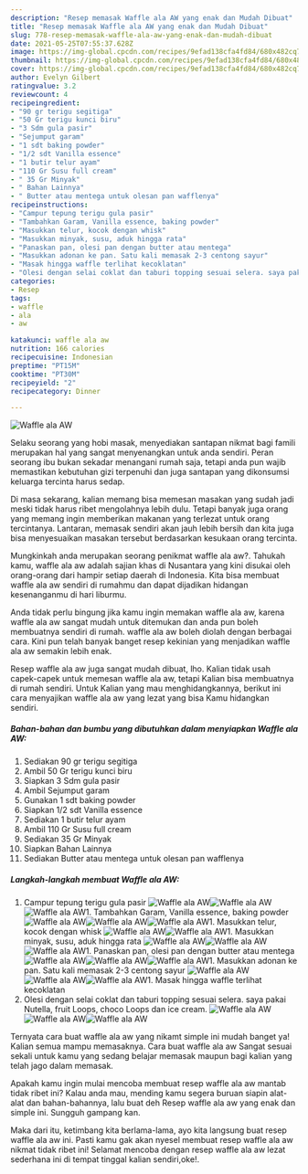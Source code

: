 ```yaml
---
description: "Resep memasak Waffle ala AW yang enak dan Mudah Dibuat"
title: "Resep memasak Waffle ala AW yang enak dan Mudah Dibuat"
slug: 778-resep-memasak-waffle-ala-aw-yang-enak-dan-mudah-dibuat
date: 2021-05-25T07:55:37.628Z
image: https://img-global.cpcdn.com/recipes/9efad138cfa4fd84/680x482cq70/waffle-ala-aw-foto-resep-utama.jpg
thumbnail: https://img-global.cpcdn.com/recipes/9efad138cfa4fd84/680x482cq70/waffle-ala-aw-foto-resep-utama.jpg
cover: https://img-global.cpcdn.com/recipes/9efad138cfa4fd84/680x482cq70/waffle-ala-aw-foto-resep-utama.jpg
author: Evelyn Gilbert
ratingvalue: 3.2
reviewcount: 4
recipeingredient:
- "90 gr terigu segitiga"
- "50 Gr terigu kunci biru"
- "3 Sdm gula pasir"
- "Sejumput garam"
- "1 sdt baking powder"
- "1/2 sdt Vanilla essence"
- "1 butir telur ayam"
- "110 Gr Susu full cream"
- " 35 Gr Minyak"
- " Bahan Lainnya"
- " Butter atau mentega untuk olesan pan wafflenya"
recipeinstructions:
- "Campur tepung terigu gula pasir"
- "Tambahkan Garam, Vanilla essence, baking powder"
- "Masukkan telur, kocok dengan whisk"
- "Masukkan minyak, susu, aduk hingga rata"
- "Panaskan pan, olesi pan dengan butter atau mentega"
- "Masukkan adonan ke pan. Satu kali memasak 2-3 centong sayur"
- "Masak hingga waffle terlihat kecoklatan"
- "Olesi dengan selai coklat dan taburi topping sesuai selera. saya pakai Nutella, fruit Loops, choco Loops dan ice cream."
categories:
- Resep
tags:
- waffle
- ala
- aw

katakunci: waffle ala aw 
nutrition: 166 calories
recipecuisine: Indonesian
preptime: "PT15M"
cooktime: "PT30M"
recipeyield: "2"
recipecategory: Dinner

---
```



![Waffle ala AW](https://img-global.cpcdn.com/recipes/9efad138cfa4fd84/680x482cq70/waffle-ala-aw-foto-resep-utama.jpg)

Selaku seorang yang hobi masak, menyediakan santapan nikmat bagi famili merupakan hal yang sangat menyenangkan untuk anda sendiri. Peran seorang ibu bukan sekadar menangani rumah saja, tetapi anda pun wajib memastikan kebutuhan gizi terpenuhi dan juga santapan yang dikonsumsi keluarga tercinta harus sedap.

Di masa  sekarang, kalian memang bisa memesan masakan yang sudah jadi meski tidak harus ribet mengolahnya lebih dulu. Tetapi banyak juga orang yang memang ingin memberikan makanan yang terlezat untuk orang tercintanya. Lantaran, memasak sendiri akan jauh lebih bersih dan kita juga bisa menyesuaikan masakan tersebut berdasarkan kesukaan orang tercinta. 



Mungkinkah anda merupakan seorang penikmat waffle ala aw?. Tahukah kamu, waffle ala aw adalah sajian khas di Nusantara yang kini disukai oleh orang-orang dari hampir setiap daerah di Indonesia. Kita bisa membuat waffle ala aw sendiri di rumahmu dan dapat dijadikan hidangan kesenanganmu di hari liburmu.

Anda tidak perlu bingung jika kamu ingin memakan waffle ala aw, karena waffle ala aw sangat mudah untuk ditemukan dan anda pun boleh membuatnya sendiri di rumah. waffle ala aw boleh diolah dengan berbagai cara. Kini pun telah banyak banget resep kekinian yang menjadikan waffle ala aw semakin lebih enak.

Resep waffle ala aw juga sangat mudah dibuat, lho. Kalian tidak usah capek-capek untuk memesan waffle ala aw, tetapi Kalian bisa membuatnya di rumah sendiri. Untuk Kalian yang mau menghidangkannya, berikut ini cara menyajikan waffle ala aw yang lezat yang bisa Kamu hidangkan sendiri.

<!--inarticleads1-->

##### Bahan-bahan dan bumbu yang dibutuhkan dalam menyiapkan Waffle ala AW:

1. Sediakan 90 gr terigu segitiga
1. Ambil 50 Gr terigu kunci biru
1. Siapkan 3 Sdm gula pasir
1. Ambil Sejumput garam
1. Gunakan 1 sdt baking powder
1. Siapkan 1/2 sdt Vanilla essence
1. Sediakan 1 butir telur ayam
1. Ambil 110 Gr Susu full cream
1. Sediakan  35 Gr Minyak
1. Siapkan  Bahan Lainnya
1. Sediakan  Butter atau mentega untuk olesan pan wafflenya




<!--inarticleads2-->

##### Langkah-langkah membuat Waffle ala AW:

1. Campur tepung terigu gula pasir
<img src="//assets-global.cpcdn.com/assets/icons/button_play-2c75c40dde080a61004c1f40b05d8f140eaff45d7e9e6481dc71c63d2e7c4909.png" alt="Waffle ala AW"><img src="//assets-global.cpcdn.com/assets/icons/button_play-2c75c40dde080a61004c1f40b05d8f140eaff45d7e9e6481dc71c63d2e7c4909.png" alt="Waffle ala AW"><img src="//assets-global.cpcdn.com/assets/icons/button_play-2c75c40dde080a61004c1f40b05d8f140eaff45d7e9e6481dc71c63d2e7c4909.png" alt="Waffle ala AW">1. Tambahkan Garam, Vanilla essence, baking powder
<img src="//assets-global.cpcdn.com/assets/icons/button_play-2c75c40dde080a61004c1f40b05d8f140eaff45d7e9e6481dc71c63d2e7c4909.png" alt="Waffle ala AW"><img src="//assets-global.cpcdn.com/assets/icons/button_play-2c75c40dde080a61004c1f40b05d8f140eaff45d7e9e6481dc71c63d2e7c4909.png" alt="Waffle ala AW"><img src="//assets-global.cpcdn.com/assets/icons/button_play-2c75c40dde080a61004c1f40b05d8f140eaff45d7e9e6481dc71c63d2e7c4909.png" alt="Waffle ala AW">1. Masukkan telur, kocok dengan whisk
<img src="//assets-global.cpcdn.com/assets/icons/button_play-2c75c40dde080a61004c1f40b05d8f140eaff45d7e9e6481dc71c63d2e7c4909.png" alt="Waffle ala AW"><img src="//assets-global.cpcdn.com/assets/icons/button_play-2c75c40dde080a61004c1f40b05d8f140eaff45d7e9e6481dc71c63d2e7c4909.png" alt="Waffle ala AW">1. Masukkan minyak, susu, aduk hingga rata
<img src="//assets-global.cpcdn.com/assets/icons/button_play-2c75c40dde080a61004c1f40b05d8f140eaff45d7e9e6481dc71c63d2e7c4909.png" alt="Waffle ala AW"><img src="//assets-global.cpcdn.com/assets/icons/button_play-2c75c40dde080a61004c1f40b05d8f140eaff45d7e9e6481dc71c63d2e7c4909.png" alt="Waffle ala AW"><img src="//assets-global.cpcdn.com/assets/icons/button_play-2c75c40dde080a61004c1f40b05d8f140eaff45d7e9e6481dc71c63d2e7c4909.png" alt="Waffle ala AW">1. Panaskan pan, olesi pan dengan butter atau mentega
<img src="//assets-global.cpcdn.com/assets/icons/button_play-2c75c40dde080a61004c1f40b05d8f140eaff45d7e9e6481dc71c63d2e7c4909.png" alt="Waffle ala AW"><img src="//assets-global.cpcdn.com/assets/icons/button_play-2c75c40dde080a61004c1f40b05d8f140eaff45d7e9e6481dc71c63d2e7c4909.png" alt="Waffle ala AW"><img src="//assets-global.cpcdn.com/assets/icons/button_play-2c75c40dde080a61004c1f40b05d8f140eaff45d7e9e6481dc71c63d2e7c4909.png" alt="Waffle ala AW">1. Masukkan adonan ke pan. Satu kali memasak 2-3 centong sayur
<img src="//assets-global.cpcdn.com/assets/icons/button_play-2c75c40dde080a61004c1f40b05d8f140eaff45d7e9e6481dc71c63d2e7c4909.png" alt="Waffle ala AW"><img src="//assets-global.cpcdn.com/assets/icons/button_play-2c75c40dde080a61004c1f40b05d8f140eaff45d7e9e6481dc71c63d2e7c4909.png" alt="Waffle ala AW"><img src="//assets-global.cpcdn.com/assets/icons/button_play-2c75c40dde080a61004c1f40b05d8f140eaff45d7e9e6481dc71c63d2e7c4909.png" alt="Waffle ala AW">1. Masak hingga waffle terlihat kecoklatan
1. Olesi dengan selai coklat dan taburi topping sesuai selera. saya pakai Nutella, fruit Loops, choco Loops dan ice cream.
<img src="//assets-global.cpcdn.com/assets/icons/button_play-2c75c40dde080a61004c1f40b05d8f140eaff45d7e9e6481dc71c63d2e7c4909.png" alt="Waffle ala AW"><img src="//assets-global.cpcdn.com/assets/icons/button_play-2c75c40dde080a61004c1f40b05d8f140eaff45d7e9e6481dc71c63d2e7c4909.png" alt="Waffle ala AW"><img src="//assets-global.cpcdn.com/assets/icons/button_play-2c75c40dde080a61004c1f40b05d8f140eaff45d7e9e6481dc71c63d2e7c4909.png" alt="Waffle ala AW">



Ternyata cara buat waffle ala aw yang nikamt simple ini mudah banget ya! Kalian semua mampu memasaknya. Cara buat waffle ala aw Sangat sesuai sekali untuk kamu yang sedang belajar memasak maupun bagi kalian yang telah jago dalam memasak.

Apakah kamu ingin mulai mencoba membuat resep waffle ala aw mantab tidak ribet ini? Kalau anda mau, mending kamu segera buruan siapin alat-alat dan bahan-bahannya, lalu buat deh Resep waffle ala aw yang enak dan simple ini. Sungguh gampang kan. 

Maka dari itu, ketimbang kita berlama-lama, ayo kita langsung buat resep waffle ala aw ini. Pasti kamu gak akan nyesel membuat resep waffle ala aw nikmat tidak ribet ini! Selamat mencoba dengan resep waffle ala aw lezat sederhana ini di tempat tinggal kalian sendiri,oke!.

